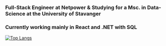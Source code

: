 ### Full-Stack Engineer at Netpower & Studying for a Msc. in Data-Science at the University of Stavanger
### Currently working mainly in React and .NET with SQL
[![Top Langs](https://github-readme-stats.vercel.app/api/top-langs/?username=sorensenmarius&layout=compact)](https://github.com/anuraghazra/github-readme-stats)
